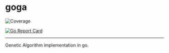 # goga
![Coverage](https://img.shields.io/badge/Coverage-6.2%25-red)

[![Go Report Card](https://goreportcard.com/badge/github.com/harpy-wings/goga)](https://goreportcard.com/report/github.com/harpy-wings/goga)

---

Genetic Algorithm implementation in go.
